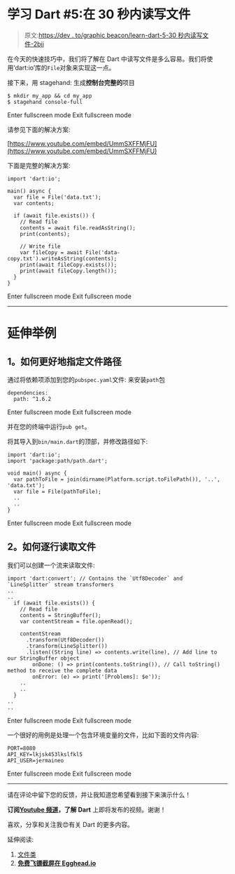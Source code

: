 # 学习 Dart #5:在 30 秒内读写文件

> 原文:[https://dev . to/graphic beacon/learn-dart-5-30 秒内读写文件-2bii](https://dev.to/graphicbeacon/learn-dart-5-read-and-write-files-in-under-30-seconds-2bii)

在今天的快速技巧中，我们将了解在 Dart 中读写文件是多么容易。我们将使用‘dart:io’库的`File`对象来实现这一点。

接下来，用 stagehand:
生成**控制台完整的**项目

```
$ mkdir my_app && cd my_app
$ stagehand console-full 
```

Enter fullscreen mode Exit fullscreen mode

请参见下面的解决方案:

[https://www.youtube.com/embed/UmmSXFFMjFU](https://www.youtube.com/embed/UmmSXFFMjFU)

下面是完整的解决方案:

```
import 'dart:io';

main() async {
  var file = File('data.txt');
  var contents;

  if (await file.exists()) {
    // Read file
    contents = await file.readAsString();
    print(contents);

    // Write file
    var fileCopy = await File('data-copy.txt').writeAsString(contents);
    print(await fileCopy.exists());
    print(await fileCopy.length());
  }
} 
```

Enter fullscreen mode Exit fullscreen mode

* * *

# 延伸举例

## 1。如何更好地指定文件路径

通过将依赖项添加到您的`pubspec.yaml`文件:
来安装`path`包

```
dependencies:
  path: ^1.6.2 
```

Enter fullscreen mode Exit fullscreen mode

并在您的终端中运行`pub get`。

将其导入到`bin/main.dart`的顶部，并修改路径如下:

```
import 'dart:io';
import 'package:path/path.dart';

void main() async {
  var pathToFile = join(dirname(Platform.script.toFilePath()), '..', 'data.txt');
  var file = File(pathToFile);
  ..
  ..
} 
```

Enter fullscreen mode Exit fullscreen mode

## 2。如何逐行读取文件

我们可以创建一个流来读取文件:

```
import 'dart:convert'; // Contains the `Utf8Decoder` and `LineSplitter` stream transformers
..
..
  if (await file.exists()) {
    // Read file
    contents = StringBuffer();
    var contentStream = file.openRead();

    contentStream
      .transform(Utf8Decoder())
      .transform(LineSplitter())
      .listen((String line) => contents.write(line), // Add line to our StringBuffer object
        onDone: () => print(contents.toString()), // Call toString() method to receive the complete data
        onError: (e) => print('[Problems]: $e'));
    ..
    ..
  }
..
.. 
```

Enter fullscreen mode Exit fullscreen mode

一个很好的用例是处理一个包含环境变量的文件，比如下面的文件内容:

```
PORT=8080
API_KEY=lkjsk453lkslfkl5
API_USER=jermaineo 
```

Enter fullscreen mode Exit fullscreen mode

* * *

请在评论中留下您的反馈，并让我知道您希望看到接下来演示什么！

**订阅[Youtube 频道](https://www.youtube.com/channel/UCHSRZk4k6e-hqIXBBM4b2iA?view_as=subscriber)，了解 Dart** 上即将发布的视频。谢谢！

喜欢，分享和关注我😍有关 Dart 的更多内容。

延伸阅读:

1.  [文件类](https://api.dartlang.org/stable/2.0.0/dart-io/File-class.html)
2.  [**免费飞镖截屏在 Egghead.io**](//Free%20Dart%20Screencasts%20on%20Egghead.io)